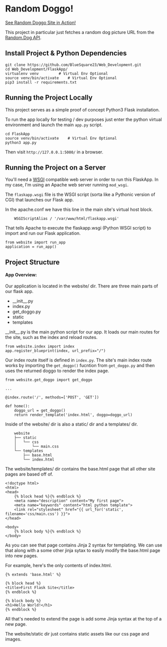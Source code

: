 # Random Doggo!

[See Random Doggo Site in Action!](https://doggo.thefamu.net/)

This project in particular just fetches a random dog picture URL from the
[Random.Dog API](https://random.dog/woof.json "API for random.dog").

## Install Project & Python Dependencies

```
git clone https://github.com/BlueSquare23/Web_Development.git
cd Web_Development/FlaskApp/
virtualenv venv			# Virtual Env Optional
source venv/bin/activate	# Virtual Env Optional
pip3 install -r requirements.txt
```

## Running the Project Locally

This project serves as a simple proof of concept Python3 Flask installation.

To run the app locally for testing / dev purposes just enter the python virtual
environment and launch the main `app.py` script.

```
cd FlaskApp
source venv/bin/activate	# Virtual Env Optional
python3 app.py
```

Then visit `http://127.0.0.1:5000/` in a browser.

## Running the Project on a Server

You'll need a
[WSGI](https://en.wikipedia.org/wiki/Web_Server_Gateway_Interface) compatible
web server in order to run this FlaskApp. In my case, I'm using an Apache web
server running `mod_wsgi`.

The `flaskapp.wsgi` file is the WSGI script (sorta like a Pythonic version of
CGI) that launches our Flask app.

In the apache.conf we have this line in the main site's virtual host block.

`    WSGIScriptAlias / '/var/www/html/flaskapp.wsgi'`

That tells Apache to execute the flaskapp.wsgi (Python WSGI script) to import
and run our Flask application. 

```
from website import run_app
application = run_app()
```

## Project Structure

#### App Overview:

Our application is located in the website/ dir. There are three main parts of our
flask app.

* \_\_init\_\_.py
* index.py
* get\_doggo.py
* static
* templates

\_\_init\_\_.py is the main python script for our app. It loads our main routes
for the site, such as the index and reload routes.

```
from website.index import index
app.register_blueprint(index, url_prefix="/")
```

Our index route itself is defined in `index.py`. The site's main index route
works by importing the `get_doggo()` fucntion from `get_doggo.py` and then uses
the returned doggo to render the index page.

```
from website.get_doggo import get_doggo

...

@index.route('/', methods=['POST', 'GET'])

def home():
	doggo_url = get_doggo()
	return render_template('index.html', doggo=doggo_url)
```

Inside of the website/ dir is also a static/ dir and a templates/ dir.

```
	website
	├── static
	│   └── css
	│       └── main.css
	└── templates
	    ├── base.html
	    └── index.html
```

The website/templates/ dir contains the base.html page that all other site pages
are based off of.

```
<!doctype html>
<html>
<head>
	{% block head %}{% endblock %}
	<meta name="description" content="My first page">
	<meta name="keywords" content="html python template">
	<link rel="stylesheet" href="{{ url_for('static', filename='css/main.css') }}">
</head>

<body>
	{% block body %}{% endblock %}
</body>
```

As you can see that page contains Jinja 2 syntax for templating. We can use
that along with a some other jinja sytax to easily modify the base.html page
into new pages.

For example, here's the only contents of index.html.

```
{% extends 'base.html' %}

{% block head %}
<title>First Flask Site</title>
{% endblock %}

{% block body %}
<h1>Hello World!</h1>
{% endblock %}
```

All that's needed to extend the page is add some Jinja syntax at the top of a
new page.

The website/static dir just contains static assets like our css page and images.

